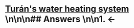# [Turán's water heating system](https://projecteuler.net/problem=713) \n\n\n## Answers \n\n1. &larr;
